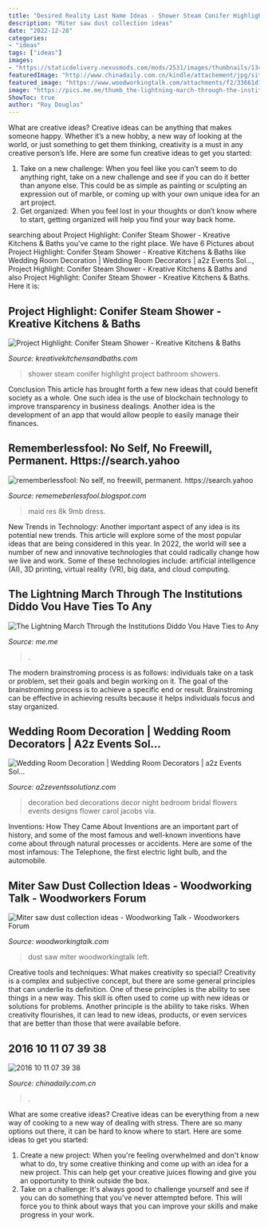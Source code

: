 ```yaml
---
title: "Desired Reality Last Name Ideas - Shower Steam Conifer Highlight Project Bathroom Showers"
description: "Miter saw dust collection ideas"
date: "2022-12-28"
categories:
- "ideas"
tags: ["ideas"]
images:
- "https://staticdelivery.nexusmods.com/mods/2531/images/thumbnails/1347/1347-1560953783-887121256.jpeg"
featuredImage: "http://www.chinadaily.com.cn/kindle/attachement/jpg/site1/20161011/f04da2db11221966700a28.jpg"
featured_image: "https://www.woodworkingtalk.com/attachments/f2/33661d1324220515-miter-saw-dust-collection-ideas-left-view.jpg"
image: "https://pics.me.me/thumb_the-lightning-march-through-the-institutions-did-do-vou-have-ties-61965249.png"
ShowToc: true
author: "Roy Douglas"
---
```



What are creative ideas?
Creative ideas can be anything that makes someone happy. Whether it’s a new hobby, a new way of looking at the world, or just something to get them thinking, creativity is a must in any creative person’s life. Here are some fun creative ideas to get you started: 
1. Take on a new challenge: When you feel like you can’t seem to do anything right, take on a new challenge and see if you can do it better than anyone else. This could be as simple as painting or sculpting an expression out of marble, or coming up with your own unique idea for an art project. 
2. Get organized: When you feel lost in your thoughts or don’t know where to start, getting organized will help you find your way back home.

	

		
searching about Project Highlight: Conifer Steam Shower - Kreative Kitchens &amp; Baths you've came to the right place. We have 6 Pictures about Project Highlight: Conifer Steam Shower - Kreative Kitchens &amp; Baths like Wedding Room Decoration | Wedding Room Decorators | a2z Events Sol..., Project Highlight: Conifer Steam Shower - Kreative Kitchens &amp; Baths and also Project Highlight: Conifer Steam Shower - Kreative Kitchens &amp; Baths. Here it is:
		
    
## Project Highlight: Conifer Steam Shower - Kreative Kitchens &amp; Baths

<img loading=lazy src="http://www.kreativekitchensandbaths.com/wp-content/uploads/2013/09/Steam-Shower-005.jpg" onerror="this.onerror=null;this.src='https://tse3.mm.bing.net/th?id=OIP.Z2-N_0kJU_D4GX-au1UhqgHaJ4&amp;pid=15.1';" alt="Project Highlight: Conifer Steam Shower - Kreative Kitchens &amp; Baths">

_Source: kreativekitchensandbaths.com_

>shower steam conifer highlight project bathroom showers. 

	

Conclusion
This article has brought forth a few new ideas that could benefit society as a whole. One such idea is the use of blockchain technology to improve transparency in business dealings. Another idea is the development of an app that would allow people to easily manage their finances.

    
## Rememberlessfool: No Self, No Freewill, Permanent. Https://search.yahoo

<img loading=lazy src="https://staticdelivery.nexusmods.com/mods/2531/images/thumbnails/1347/1347-1560953783-887121256.jpeg" onerror="this.onerror=null;this.src='https://tse2.mm.bing.net/th?id=OIP.f_f6vNh0_HpaNYhJAzW-GAAAAA&amp;pid=15.1';" alt="rememberlessfool: No self, no freewill, permanent. https://search.yahoo">

_Source: rememeberlessfool.blogspot.com_

>maid res 8k 9mb dress. 

	

New Trends in Technology: Another important aspect of any idea is its potential new trends. This article will explore some of the most popular ideas that are being considered in this year.
In 2022, the world will see a number of new and innovative technologies that could radically change how we live and work. Some of these technologies include: artificial intelligence (AI), 3D printing, virtual reality (VR), big data, and cloud computing.

    
## The Lightning March Through The Institutions Diddo Vou Have Ties To Any

<img loading=lazy src="https://pics.me.me/thumb_the-lightning-march-through-the-institutions-did-do-vou-have-ties-61965249.png" onerror="this.onerror=null;this.src='https://tse1.mm.bing.net/th?id=OIP.OQyJCupfH6hJ6s1jQnMb8QAAAA&amp;pid=15.1';" alt="The Lightning March Through the Institutions Diddo Vou Have Ties to Any">

_Source: me.me_

>. 

	

The modern brainstroming process is as follows: individuals take on a task or problem, set their goals and begin working on it. The goal of the brainstroming process is to achieve a specific end or result. Brainstroming can be effective in achieving results because it helps individuals focus and stay organized.

    
## Wedding Room Decoration | Wedding Room Decorators | A2z Events Sol...

<img loading=lazy src="http://www.a2zeventssolutionz.com/wp-content/uploads/2020/04/traditional-meshari-decor.jpg" onerror="this.onerror=null;this.src='https://tse3.mm.bing.net/th?id=OIP.1jb7PFQ30Obb4Mmgl-hkMgHaJ6&amp;pid=15.1';" alt="Wedding Room Decoration | Wedding Room Decorators | a2z Events Sol...">

_Source: a2zeventssolutionz.com_

>decoration bed decorations decor night bedroom bridal flowers events designs flower carol jacobs via. 

	

Inventions: How They Came About
Inventions are an important part of history, and some of the most famous and well-known inventions have come about through natural processes or accidents. Here are some of the most infamous: The Telephone, the first electric light bulb, and the automobile.

    
## Miter Saw Dust Collection Ideas - Woodworking Talk - Woodworkers Forum

<img loading=lazy src="https://www.woodworkingtalk.com/attachments/f2/33661d1324220515-miter-saw-dust-collection-ideas-left-view.jpg" onerror="this.onerror=null;this.src='https://tse3.mm.bing.net/th?id=OIP.Sf0xriky-nyRQ2_2rr3w_QHaFi&amp;pid=15.1';" alt="Miter saw dust collection ideas - Woodworking Talk - Woodworkers Forum">

_Source: woodworkingtalk.com_

>dust saw miter woodworkingtalk left. 

	

Creative tools and techniques: What makes creativity so special?
Creativity is a complex and subjective concept, but there are some general principles that can underlie its definition. One of these principles is the ability to see things in a new way. This skill is often used to come up with new ideas or solutions for problems. Another principle is the ability to take risks. When creativity flourishes, it can lead to new ideas, products, or even services that are better than those that were available before.

    
## 2016 10 11 07 39 38

<img loading=lazy src="http://www.chinadaily.com.cn/kindle/attachement/jpg/site1/20161011/f04da2db11221966700a28.jpg" onerror="this.onerror=null;this.src='https://tse3.mm.bing.net/th?id=OIP.gvZB_uOBafIrUkheivFlOAAAAA&amp;pid=15.1';" alt="2016 10 11 07 39 38">

_Source: chinadaily.com.cn_

>. 

	

What are some creative ideas?
Creative ideas can be everything from a new way of cooking to a new way of dealing with stress. There are so many options out there, it can be hard to know where to start. Here are some ideas to get you started: 
1. Create a new project: When you're feeling overwhelmed and don't know what to do, try some creative thinking and come up with an idea for a new project. This can help get your creative juices flowing and give you an opportunity to think outside the box.
2. Take on a challenge: It's always good to challenge yourself and see if you can do something that you've never attempted before. This will force you to think about ways that you can improve your skills and make progress in your work. 

